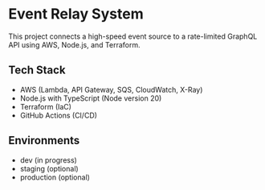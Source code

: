 # Event Relay System
This project connects a high-speed event source to a rate-limited GraphQL API using AWS, Node.js, and Terraform.

## Tech Stack
- AWS (Lambda, API Gateway, SQS, CloudWatch, X-Ray)
- Node.js with TypeScript (Node version 20)
- Terraform (IaC)
- GitHub Actions (CI/CD)

## Environments
- dev (in progress)
- staging (optional)
- production (optional)
